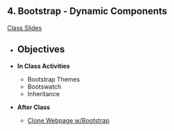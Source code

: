 <!--## 4. Sprint 1 Planning & Pair-Programming - ([Class Slides](https://docs.google.com/presentation/d/1r4eUABYAqmhHViiTJfyJ9z8gsPRCt9OCe5XBN9pHcRk/edit#slide=id.g469c023ccf_1_5)) BRAUS, DAN
  - **Objectives** -
    - Conduct Sprint Planning & Retrospectives with your partner
    - Clarify Roles and Ownership in order to be productive and prevent common collaboration issues
    - Do Pair Programming
  - **In Class Activities**
    - *Sprint Planning* - You and your partner will plan a "Sprint," the industry term for a set period of time to accomplish particular engineering tasks. Professional engineering teams conduct "sprint planning" to prioritize features and bugs, estimate times to complete tasks (also known as "tickets"), and address any other issues the team faces. Throughout the rest of this term, you and your partner will conduct 3 sprints to build your product idea.
    - *Pair-Programming* - learn how to "pair program" effectively with your partner. This is an industry practice where two engineers collaborate together at one workstation, simultaneously controlling the same screen. Pair programming allows you to catch errors, adapot each other's effective coding habits, and sync your thinking on your project.
    - *Download Digital Mockup Tool* - [Download Adobe XD](https://www.adobe.com/products/xd.html)
  - **After Class** - 1) execute your sprint with your project partner 2) pair program with your partner, reference class slides for best practices 3) download the digital mockup software ([Adobe XD](https://www.adobe.com/products/xd.html)) for next class's in-class activity
  -->

## 4. Bootstrap - Dynamic Components

[Class Slides]()

- **Objectives**
  -

- **In Class Activities**
  - Bootstrap Themes
  - Bootswatch
  - Inheritance

- **After Class**
  - [Clone Webpage w/Bootstrap](https://docs.google.com/document/d/1LgTHpiVjRTsjyvKNNQ4_y_lC1M7KW7iQ2AGRgvhlRYw/edit)
